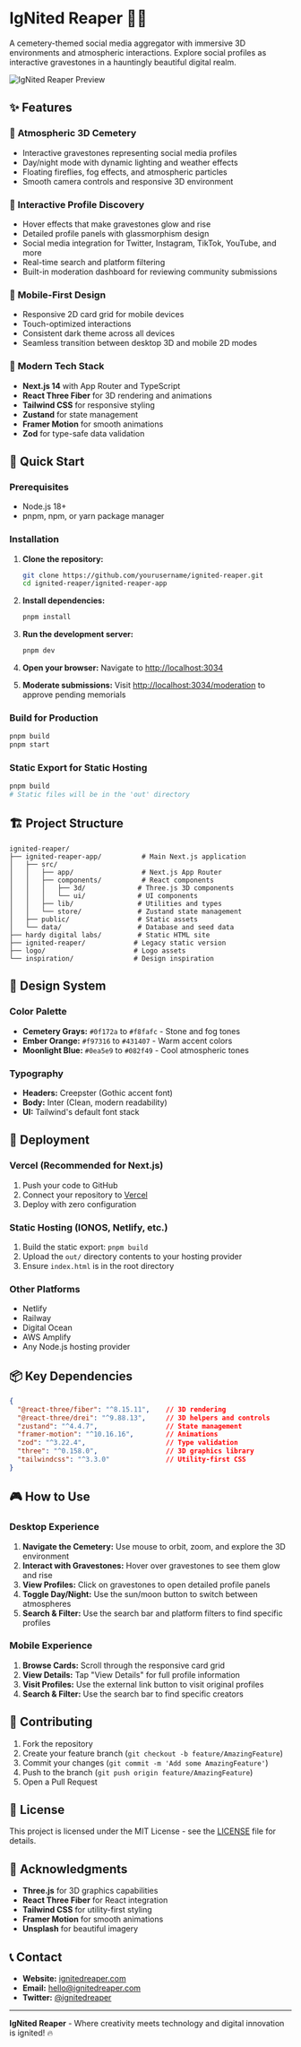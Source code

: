 # IgNited Reaper 🏴‍☠️

A cemetery-themed social media aggregator with immersive 3D environments and atmospheric interactions. Explore social profiles as interactive gravestones in a hauntingly beautiful digital realm.

![IgNited Reaper Preview](https://images.unsplash.com/photo-1509909756405-be0199881695?w=800&h=400&fit=crop)

## ✨ Features

### 🌙 **Atmospheric 3D Cemetery**
- Interactive gravestones representing social media profiles
- Day/night mode with dynamic lighting and weather effects
- Floating fireflies, fog effects, and atmospheric particles
- Smooth camera controls and responsive 3D environment

### 👻 **Interactive Profile Discovery**
- Hover effects that make gravestones glow and rise
- Detailed profile panels with glassmorphism design
- Social media integration for Twitter, Instagram, TikTok, YouTube, and more
- Real-time search and platform filtering
- Built-in moderation dashboard for reviewing community submissions

### 📱 **Mobile-First Design**
- Responsive 2D card grid for mobile devices
- Touch-optimized interactions
- Consistent dark theme across all devices
- Seamless transition between desktop 3D and mobile 2D modes

### 🎨 **Modern Tech Stack**
- **Next.js 14** with App Router and TypeScript
- **React Three Fiber** for 3D rendering and animations
- **Tailwind CSS** for responsive styling
- **Zustand** for state management
- **Framer Motion** for smooth animations
- **Zod** for type-safe data validation

## 🚀 Quick Start

### Prerequisites
- Node.js 18+ 
- pnpm, npm, or yarn package manager

### Installation

1. **Clone the repository:**
   ```bash
   git clone https://github.com/yourusername/ignited-reaper.git
   cd ignited-reaper/ignited-reaper-app
   ```

2. **Install dependencies:**
   ```bash
   pnpm install
   ```

3. **Run the development server:**
   ```bash
   pnpm dev
   ```

4. **Open your browser:**
   Navigate to [http://localhost:3034](http://localhost:3034)

5. **Moderate submissions:**
   Visit [http://localhost:3034/moderation](http://localhost:3034/moderation) to approve pending memorials

### Build for Production

```bash
pnpm build
pnpm start
```

### Static Export for Static Hosting

```bash
pnpm build
# Static files will be in the 'out' directory
```

## 🏗️ Project Structure

```
ignited-reaper/
├── ignited-reaper-app/          # Main Next.js application
│   ├── src/
│   │   ├── app/                 # Next.js App Router
│   │   ├── components/          # React components
│   │   │   ├── 3d/             # Three.js 3D components
│   │   │   └── ui/             # UI components
│   │   ├── lib/                # Utilities and types
│   │   └── store/              # Zustand state management
│   ├── public/                 # Static assets
│   └── data/                   # Database and seed data
├── hardy digital labs/         # Static HTML site
├── ignited-reaper/            # Legacy static version
├── logo/                      # Logo assets
└── inspiration/               # Design inspiration
```

## 🎨 Design System

### Color Palette
- **Cemetery Grays:** `#0f172a` to `#f8fafc` - Stone and fog tones
- **Ember Orange:** `#f97316` to `#431407` - Warm accent colors  
- **Moonlight Blue:** `#0ea5e9` to `#082f49` - Cool atmospheric tones

### Typography
- **Headers:** Creepster (Gothic accent font)
- **Body:** Inter (Clean, modern readability)
- **UI:** Tailwind's default font stack

## 🚀 Deployment

### Vercel (Recommended for Next.js)
1. Push your code to GitHub
2. Connect your repository to [Vercel](https://vercel.com)
3. Deploy with zero configuration

### Static Hosting (IONOS, Netlify, etc.)
1. Build the static export: `pnpm build`
2. Upload the `out/` directory contents to your hosting provider
3. Ensure `index.html` is in the root directory

### Other Platforms
- Netlify
- Railway
- Digital Ocean
- AWS Amplify
- Any Node.js hosting provider

## 📦 Key Dependencies

```json
{
  "@react-three/fiber": "^8.15.11",    // 3D rendering
  "@react-three/drei": "^9.88.13",     // 3D helpers and controls
  "zustand": "^4.4.7",                 // State management
  "framer-motion": "^10.16.16",        // Animations
  "zod": "^3.22.4",                    // Type validation
  "three": "^0.158.0",                 // 3D graphics library
  "tailwindcss": "^3.3.0"              // Utility-first CSS
}
```

## 🎮 How to Use

### Desktop Experience
1. **Navigate the Cemetery:** Use mouse to orbit, zoom, and explore the 3D environment
2. **Interact with Gravestones:** Hover over gravestones to see them glow and rise
3. **View Profiles:** Click on gravestones to open detailed profile panels
4. **Toggle Day/Night:** Use the sun/moon button to switch between atmospheres
5. **Search & Filter:** Use the search bar and platform filters to find specific profiles

### Mobile Experience
1. **Browse Cards:** Scroll through the responsive card grid
2. **View Details:** Tap "View Details" for full profile information
3. **Visit Profiles:** Use the external link button to visit original profiles
4. **Search & Filter:** Use the search bar to find specific creators

## 🤝 Contributing

1. Fork the repository
2. Create your feature branch (`git checkout -b feature/AmazingFeature`)
3. Commit your changes (`git commit -m 'Add some AmazingFeature'`)
4. Push to the branch (`git push origin feature/AmazingFeature`)
5. Open a Pull Request

## 📄 License

This project is licensed under the MIT License - see the [LICENSE](LICENSE) file for details.

## 🙏 Acknowledgments

- **Three.js** for 3D graphics capabilities
- **React Three Fiber** for React integration
- **Tailwind CSS** for utility-first styling
- **Framer Motion** for smooth animations
- **Unsplash** for beautiful imagery

## 📞 Contact

- **Website:** [ignitedreaper.com](https://ignitedreaper.com)
- **Email:** hello@ignitedreaper.com
- **Twitter:** [@ignitedreaper](https://twitter.com/ignitedreaper)

---

**IgNited Reaper** - Where creativity meets technology and digital innovation is ignited! 🔥
